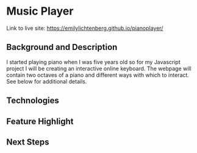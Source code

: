 # Music Player

Link to live site: https://emilylichtenberg.github.io/pianoplayer/

## Background and Description
I started playing piano when I was five years old so for my Javascript project I will be creating an interactive online keyboard.  The webpage will contain two octaves of a piano and different ways with which to interact.  See below for additional details.

## Technologies

## Feature Highlight

## Next Steps